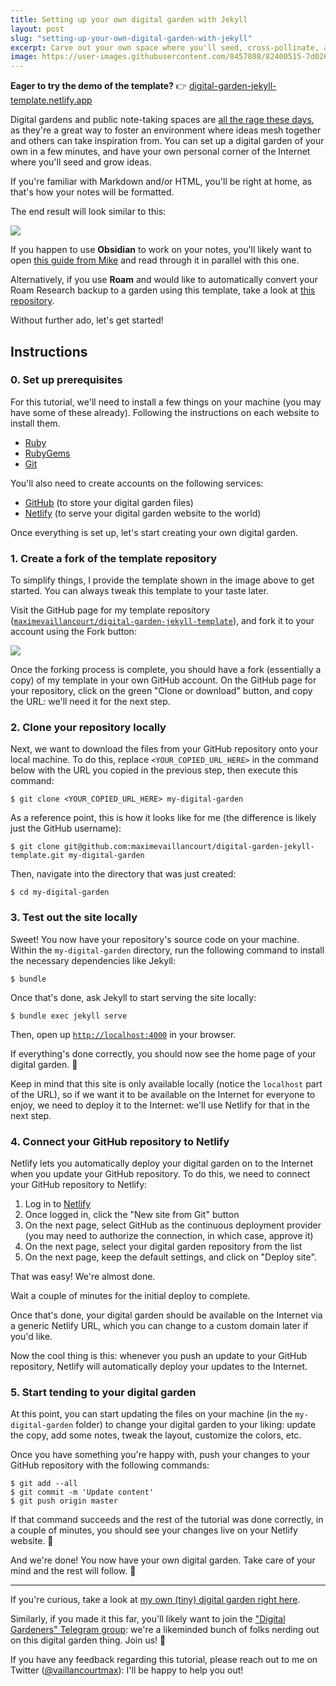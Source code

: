 ```yaml
---
title: Setting up your own digital garden with Jekyll
layout: post
slug: "setting-up-your-own-digital-garden-with-jekyll"
excerpt: Carve out your own space where you'll seed, cross-pollinate, and grow ideas.
image: https://user-images.githubusercontent.com/8457808/82400515-7d026d80-9a25-11ea-83f1-3b9cb8347e07.png
---
```


**Eager to try the demo of the template?** 👉 [digital-garden-jekyll-template.netlify.app](https://digital-garden-jekyll-template.netlify.app)

Digital gardens and public note-taking spaces are [all the rage these days](https://twitter.com/ness_labs/status/1262778800649187330), as they're a great way to foster an environment where ideas mesh together and others can take inspiration from. You can set up a digital garden of your own in a few minutes, and have your own personal corner of the Internet where you'll seed and grow ideas.

If you're familiar with Markdown and/or HTML, you'll be right at home, as that's how your notes will be formatted.

The end result will look similar to this:

![](https://user-images.githubusercontent.com/8457808/82400515-7d026d80-9a25-11ea-83f1-3b9cb8347e07.png)

If you happen to use **Obsidian** to work on your notes, you'll likely want to open [this guide from Mike](https://refinedmind.co/obsidian-jekyll-workflow) and read through it in parallel with this one.

Alternatively, if you use **Roam** and would like to automatically convert your Roam Research backup to a garden using this template, take a look at [this repository](https://github.com/DoomHammer/roam-to-git/tree/roam-to-garden).

Without further ado, let's get started!

## Instructions

### 0. Set up prerequisites

For this tutorial, we'll need to install a few things on your machine (you may have some of these already). Following the instructions on each website to install them.

- [Ruby](https://www.ruby-lang.org/)
- [RubyGems](https://rubygems.org/)
- [Git](https://git-scm.com/downloads)

You'll also need to create accounts on the following services:

- [GitHub](https://github.com/join) (to store your digital garden files)
- [Netlify](https://app.netlify.com/signup) (to serve your digital garden website to the world)

Once everything is set up, let's start creating your own digital garden.

### 1. Create a fork of the template repository

To simplify things, I provide the template shown in the image above to get started. You can always tweak this template to your taste later.

Visit the GitHub page for my template repository ([`maximevaillancourt/digital-garden-jekyll-template`](https://github.com/maximevaillancourt/digital-garden-jekyll-template)), and fork it to your account using the Fork button:

![](https://help.github.com/assets/images/help/repository/fork_button.jpg)

Once the forking process is complete, you should have a fork (essentially a copy) of my template in your own GitHub account. On the GitHub page for your repository, click on the green "Clone or download" button, and copy the URL: we'll need it for the next step.


### 2. Clone your repository locally

Next, we want to download the files from your GitHub repository onto your local machine. To do this, replace `<YOUR_COPIED_URL_HERE>` in the command below with the URL you copied in the previous step, then execute this command:

```
$ git clone <YOUR_COPIED_URL_HERE> my-digital-garden
```

As a reference point, this is how it looks like for me (the difference is likely just the GitHub username):

```
$ git clone git@github.com:maximevaillancourt/digital-garden-jekyll-template.git my-digital-garden
```

Then, navigate into the directory that was just created:

```
$ cd my-digital-garden
```

### 3. Test out the site locally

Sweet! You now have your repository's source code on your machine. Within the `my-digital-garden` directory, run the following command to install the necessary dependencies like Jekyll:

```
$ bundle
```

Once that's done, ask Jekyll to start serving the site locally:

```
$ bundle exec jekyll serve
```

Then, open up [`http://localhost:4000`](http://localhost:4000) in your browser.

If everything's done correctly, you should now see the home page of your digital garden. 🎉

Keep in mind that this site is only available locally (notice the `localhost` part of the URL), so if we want it to be available on the Internet for everyone to enjoy, we need to deploy it to the Internet: we'll use Netlify for that in the next step.

### 4. Connect your GitHub repository to Netlify

Netlify lets you automatically deploy your digital garden on to the Internet when you update your GitHub repository. To do this, we need to connect your GitHub repository to Netlify:

1. Log in to [Netlify](https://app.netlify.com/)
2. Once logged in, click the "New site from Git" button
3. On the next page, select GitHub as the continuous deployment provider (you may need to authorize the connection, in which case, approve it)
4. On the next page, select your digital garden repository from the list
5. On the next page, keep the default settings, and click on "Deploy site".

That was easy! We're almost done.

Wait a couple of minutes for the initial deploy to complete.

Once that's done, your digital garden should be available on the Internet via a generic Netlify URL, which you can change to a custom domain later if you'd like.

Now the cool thing is this: whenever you push an update to your GitHub repository, Netlify will automatically deploy your updates to the Internet. 

### 5. Start tending to your digital garden

At this point, you can start updating the files on your machine (in the `my-digital-garden` folder) to change your digital garden to your liking: update the copy, add some notes, tweak the layout, customize the colors, etc.

Once you have something you're happy with, push your changes to your GitHub repository with the following commands:

```
$ git add --all
$ git commit -m 'Update content'
$ git push origin master
```

If that command succeeds and the rest of the tutorial was done correctly, in a couple of minutes, you should see your changes live on your Netlify website. 🚀

And we're done! You now have your own digital garden. Take care of your mind and the rest will follow. 🍃

---

If you're curious, take a look at <a class="internal-link" href="https://maximevaillancourt.com/notes">my own (tiny) digital garden right here</a>.

Similarly, if you made it this far, you'll likely want to join the ["Digital Gardeners" Telegram group](https://nesslabs.com/digital-gardeners): we're a likeminded bunch of folks nerding out on this digital garden thing. Join us! 🧠

If you have any feedback regarding this tutorial, please reach out to me on Twitter ([@vaillancourtmax](https://twitter.com/vaillancourtmax)): I'll be happy to help you out!
